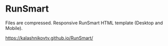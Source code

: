 # RunSmart

Files are compressed.
Responsive RunSmart HTML template (Desktop and Mobile).

https://kalashnikovtv.github.io/RunSmart/